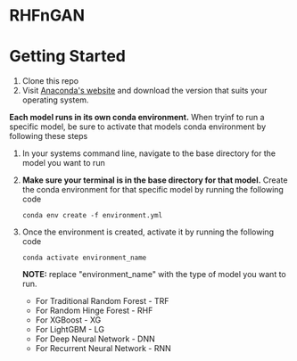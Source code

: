 # RHFnGAN

# Getting Started

1. Clone this repo
2. Visit [Anaconda's website](https://docs.anaconda.com/free/anaconda/install/index.html) and download the version that suits your operating system.

**Each model runs in its own conda environment.** When tryinf to run a specific model, be sure to activate that models conda environment by following these steps
1. In your systems command line, navigate to the base directory for the model you want to run
2. **Make sure your terminal is in the base directory for that model.** Create the conda environment for that specific model by running the following code  

   ```conda env create -f environment.yml``` 

4. Once the environment is created, activate it by running the following code

   ```conda activate environment_name```

   **NOTE:** replace "environment_name" with the type of model you want to run.
   
   - For Traditional Random Forest - TRF
   - For Random Hinge Forest - RHF
   - For XGBoost - XG
   - For LightGBM - LG
   - For Deep Neural Network - DNN
   - For Recurrent Neural Network - RNN

